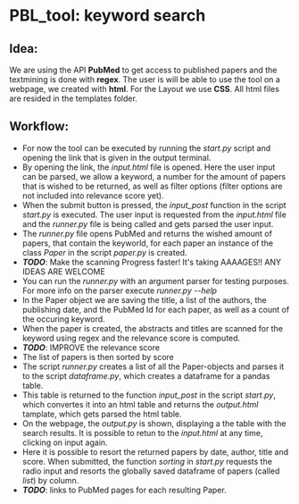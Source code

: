 # PBL_tool: keyword search

## Idea:
We are using the API **PubMed** to get access to published papers and the textmining is done with **regex**. The user is will be able to use the tool on a webpage, we created with **html**. 
For the Layout we use **CSS**. All html files are resided in the templates folder.

## Workflow:
* For now the tool can be executed by running the *start.py* script and opening the link that is given in the output terminal.
* By opening the link, the *input.html* file is opened. Here the user input can be parsed, we allow a keyword, a number for the amount of papers that is wished to be returned, as well as filter options (filter options are not included into relevance score yet).
* When the submit button is pressed, the *input_post* function in the script *start.py* is executed. The user input is requested from the *input.html* file and the *runner.py* file is being called and gets parsed the user input.
* The *runner.py* file opens PubMed and returns the wished amount of papers, that contain the keyworld, for each paper an instance of the class *Paper* in the script *paper.py* is created.
* ***TODO***: Make the scanning Progress faster! It's taking AAAAGES!! ANY IDEAS ARE WELCOME
* You can run the *runner.py* with an argument parser for testing purposes. For more info on the parser execute *runner.py --help*
* In the Paper object we are saving the title, a list of the authors, the publishing date, and the PubMed Id for each paper, as well as a count of the occuring keyword.
* When the paper is created, the abstracts and titles are scanned for the keyword using regex and the relevance score is computed.
* ***TODO***: IMPROVE the relevance score
* The list of papers is then sorted by score
* The script *runner.py* creates a list of all the Paper-objects and parses it to the script *dataframe.py*, which creates a dataframe for a pandas table.
* This table is returned to the function *input_post* in the script *start.py*, which convertes it into an html table and returns the *output.html* tamplate, which gets parsed the html table.
* On the webpage, the *output.py* is shown, displaying a the table with the search results. It is possible to retun to the *input.html* at any time, clicking on input again.
* Here it is possible to resort the returned papers by date, author, title and score. When submitted, the function *sorting* in *start.py* requests the radio input and resorts the globally saved dataframe of papers (called *list*) by column.
* ***TODO***: links to PubMed pages for each resulting Paper.
